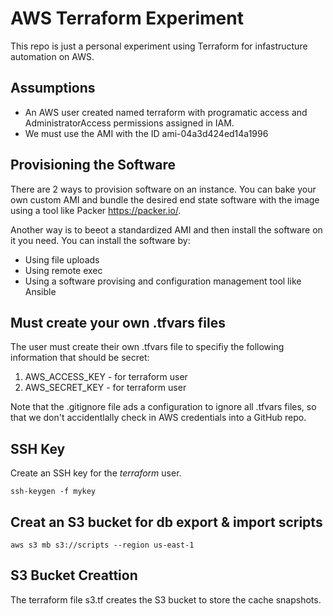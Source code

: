 # AWS Terraform Experiment
This repo is just a personal experiment using Terraform for infastructure 
automation on AWS.

## Assumptions
* An AWS user created named terraform with programatic access and AdministratorAccess permissions assigned in IAM.
* We must use the AMI with the ID ami-04a3d424ed14a1996

## Provisioning the Software
There are 2 ways to provision software on an instance. You can bake your own custom AMI
and bundle the desired end state software with the image using a tool like Packer https://packer.io/. 

Another way is to beeot a standardized AMI and then install the software on it you need. You can 
install the software by:
* Using file uploads
* Using remote exec 
* Using a software provising and configuration management tool like Ansible




## Must create your own .tfvars files
The user must create their own .tfvars file to specifiy the following information
that should be secret:
1. AWS_ACCESS_KEY - for terraform user
2. AWS_SECRET_KEY - for terraform user

Note that the .gitignore file ads a configuration to ignore all .tfvars files, so
that we don't accidentlally check in AWS credentials into a GitHub repo.


## SSH Key

Create an SSH key for the *terraform* user.

`ssh-keygen -f mykey`


## Creat an S3 bucket for db export & import scripts
`aws s3 mb s3://scripts --region us-east-1`


## S3 Bucket Creattion
The terraform file s3.tf creates the S3 bucket to store the cache snapshots.
